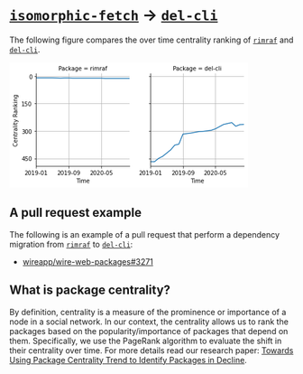 # [`isomorphic-fetch`](https://www.npmjs.com/package/rimraf) -> [`del-cli`](https://www.npmjs.com/package/del-cli)

The following figure compares the over time centrality ranking of [`rimraf`](https://www.npmjs.com/package/rimraf) and [`del-cli`](https://www.npmjs.com/package/del-cli).

![the centrality of rimraf and del-cli](../figs/rimraf_del-cli.png)

## A pull request example

The following is an example of a pull request that perform a dependency migration from [`rimraf`](https://www.npmjs.com/package/rimraf) to [`del-cli`](https://www.npmjs.com/package/del-cli):

- [wireapp/wire-web-packages#3271](https://github.com/wireapp/wire-web-packages/pull/3271)

## What is package centrality?

By definition, centrality is a measure of the prominence or importance of a node in a social network.
In our context, the centrality allows us to rank the packages based on the popularity/importance of packages that depend on them.
Specifically, we use the PageRank algorithm to evaluate the shift in their centrality over time.
For more details read our research paper: [Towards Using Package Centrality Trend to Identify Packages in Decline](https://arxiv.org/abs/2107.10168).
